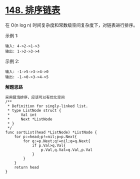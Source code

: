 # [148. 排序链表](https://leetcode-cn.com/problems/sort-list/)
在 O(n log n) 时间复杂度和常数级空间复杂度下，对链表进行排序。

示例 1:

```
输入: 4->2->1->3
输出: 1->2->3->4
```
示例 2:

```
输入: -1->5->3->4->0
输出: -1->0->3->4->5
```

**解题思路**


```
采用冒泡排序，应该可以有优化空间
/**
 * Definition for singly-linked list.
 * type ListNode struct {
 *     Val int
 *     Next *ListNode
 * }
 */
func sortList(head *ListNode) *ListNode {
    for p:=head;p!=nil;p=p.Next{
        for q:=p.Next;q!=nil;q=q.Next{
            if p.Val>q.Val{
                p.Val,q.Val=q.Val,p.Val
            }
        }
    }
    return head
}
```